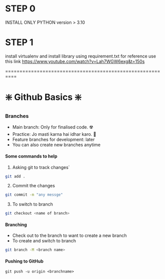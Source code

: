 # STEP 0 
 INSTALL ONLY PYTHON version > 3.10

# STEP 1
install virtualenv and install library using requirement.txt 
for reference use this link
https://www.youtube.com/watch?v=Lah7WGW6exg&t=150s 




==========================================================

# ❇️ Github Basics ❇️

### Branches

- Main branch: Only for finalised code. ☢️
- Practice: Jo masti karna hai idhar karo. 🐼
- Feature branches for development: later
- You can also create new branches anytime

#### Some commands to help

1. Asking git to track changes`

```bash
git add .
```

2. Commit the changes

```bash
git commit -m "any messge"
```

3.  To switch to branch

```bash
git checkout <name of branch>
```

#### Branching

- Check out to the branch to want to create a new branch
- To create and switch to branch

```bash
git branch -M <branch name>
```

#### Pushing to GitHub

`git push -u origin <branchname>`

